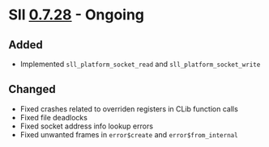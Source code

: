 # Sll [0.7.28] - Ongoing

## Added

- Implemented `sll_platform_socket_read` and `sll_platform_socket_write`

## Changed

- Fixed crashes related to overriden registers in CLib function calls
- Fixed file deadlocks
- Fixed socket address info lookup errors
- Fixed unwanted frames in `error$create` and `error$from_internal`

[0.7.28]: https://github.com/sl-lang/sll/compare/sll-v0.7.27...main
